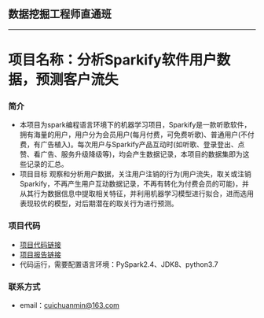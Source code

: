 ## 数据挖掘工程师直通班
---
# 项目名称：分析Sparkify软件用户数据，预测客户流失
### 简介
- 本项目为spark编程语言环境下的机器学习项目，Sparkify是一款听歌软件，拥有海量的用户，用户分为会员用户(每月付费，可免费听歌)、普通用户(不付费，有广告植入)。每次用户与Sparkify产品互动时(如听歌、登录登出、点赞、看广告、服务升级降级等)，均会产生数据记录，本项目的数据集即为这些记录的汇总。
- 项目目标
观察和分析用户数据，关注用户注销的行为(用户流失，取关或注销Sparkify，不再产生用户互动数据记录，不再有转化为付费会员的可能)，并从其行为数据信息中提取相关特征，并利用机器学习模型进行拟合，进而选用表现较优的模型，对后期潜在的取关行为进行预测。

### 项目代码
- [项目代码链接](https://github.com/TravisChoi07/Machine_learning_projects/blob/master/Sparkify-project.ipynb)
- [项目报告链接](https://github.com/TravisChoi07/Machine_learning_projects/blob/master/Sparkify-%E9%A1%B9%E7%9B%AE%E6%8A%A5%E5%91%8A.md)
- 代码运行，需要配置语言环境：PySpark2.4、JDK8、python3.7

### 联系方式
- email：cuichuanmin@163.com
